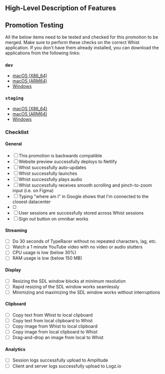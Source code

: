 ## High-Level Description of Features

## Promotion Testing

All the below items need to be tested and checked for this promotion to be merged. Make sure to perform these checks on the correct Whist application. If you don't have them already installed, you can download the applications from the following links:

### `dev`

- [macOS (X86_64)](https://whist-electron-macos-x64-dev.s3.amazonaws.com/Whist.dmg)
- [macOS (ARM64)](https://whist-electron-macos-arm64-dev.s3.amazonaws.com/Whist.dmg)
- [Windows](https://whist-electron-windows-dev.s3.amazonaws.com/Whist.exe)

### `staging`

- [macOS (X86_64)](https://whist-electron-macos-x64-staging.s3.amazonaws.com/Whist.dmg)
- [macOS (ARM64)](https://whist-electron-macos-arm64-staging.s3.amazonaws.com/Whist.dmg)
- [Windows](https://whist-electron-windows-staging.s3.amazonaws.com/Whist.exe)

### Checklist

#### General

- [ ] This promotion is backwards compatible
- [ ] Website preview successfully deploys to Netlify
- [ ] Whist successfully auto-updates
- [ ] Whist successfully launches
- [ ] Whist successfully plays audio
- [ ] Whist successfully receives smooth scrolling and pinch-to-zoom input (i.e. on Figma)
- [ ] Typing "where am I" in Google shows that I'm connected to the closest datacenter
- [ ] 
- [ ] User sessions are successfully stored across Whist sessions
- [ ] Sign out button on omnibar works

#### Streaming

- [ ] Do 30 seconds of TypeRacer without no repeated characters, lag, etc.
- [ ] Watch a 1 minute YouTube video with no video or audio stutters
- [ ] CPU usage is low (below 30%)
- [ ] RAM usage is low (below 150 MB)

#### Display

- [ ] Resizing the SDL window blocks at minimum resolution
- [ ] Rapid resizing of the SDL window works seamlessly
- [ ] Minimizing and maximizing the SDL window works without interruptions

#### Clipboard

- [ ] Copy text from Whist to local clipboard
- [ ] Copy text from local clipboard to Whist
- [ ] Copy image from Whist to local clipboard
- [ ] Copy image from local clipboard to Whist
- [ ] Drag-and-drop an image from local to Whist

#### Analytics

- [ ] Session logs successfully upload to Amplitude
- [ ] Client and server logs successfully upload to Logz.io

